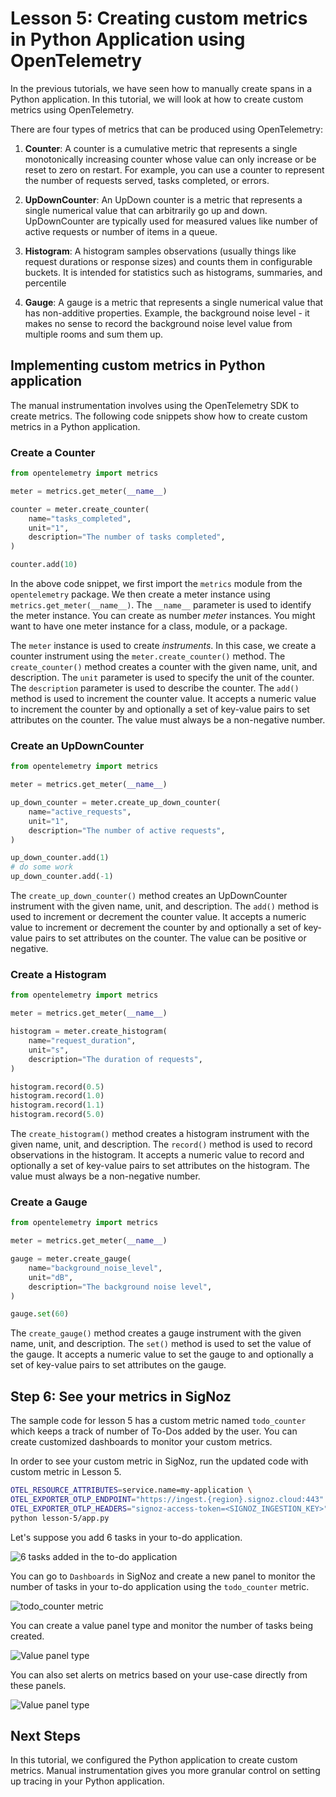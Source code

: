 # Lesson 5: Creating custom metrics in Python Application using OpenTelemetry

In the previous tutorials, we have seen how to manually create spans in a Python application. In this tutorial, we will look at how to create custom metrics using OpenTelemetry.

There are four types of metrics that can be produced using OpenTelemetry:

1. **Counter**: A counter is a cumulative metric that represents a single monotonically increasing counter whose value can only increase or be reset to zero on restart. For example, you can use a counter to represent the number of requests served, tasks completed, or errors.

2. **UpDownCounter**: An UpDown counter is a metric that represents a single numerical value that can arbitrarily go up and down. UpDownCounter are typically used for measured values like number of active requests or number of items in a queue.

3. **Histogram**: A histogram samples observations (usually things like request durations or response sizes) and counts them in configurable buckets. It is intended for statistics such as histograms, summaries, and percentile

4. **Gauge**: A gauge is a metric that represents a single numerical value that has non-additive properties. Example, the background noise level - it makes no sense to record the background noise level value from multiple rooms and sum them up.


## Implementing custom metrics in Python application

The manual instrumentation involves using the OpenTelemetry SDK to create metrics. The following code snippets show how to create custom metrics in a Python application.


### Create a Counter

```python
from opentelemetry import metrics

meter = metrics.get_meter(__name__)

counter = meter.create_counter(
    name="tasks_completed",
    unit="1",
    description="The number of tasks completed",
)

counter.add(10)
```

In the above code snippet, we first import the `metrics` module from the `opentelemetry` package. We then create a meter instance using `metrics.get_meter(__name__)`. The `__name__` parameter is used to identify the meter instance. You can create as number _meter_ instances. You might want to have one meter instance for a class, module, or a package.

The `meter` instance is used to create _instruments_. In this case, we create a counter instrument using the `meter.create_counter()` method. The `create_counter()` method creates a counter with the given name, unit, and description. The `unit` parameter is used to specify the unit of the counter. The `description` parameter is used to describe the counter. The `add()` method is used to increment the counter value. It accepts a numeric value to increment the counter by and optionally a set of key-value pairs to set attributes on the counter. The value must always be a non-negative number.

### Create an UpDownCounter

```python
from opentelemetry import metrics

meter = metrics.get_meter(__name__)

up_down_counter = meter.create_up_down_counter(
    name="active_requests",
    unit="1",
    description="The number of active requests",
)

up_down_counter.add(1)
# do some work
up_down_counter.add(-1)
```

The `create_up_down_counter()` method creates an UpDownCounter instrument with the given name, unit, and description. The `add()` method is used to increment or decrement the counter value. It accepts a numeric value to increment or decrement the counter by and optionally a set of key-value pairs to set attributes on the counter. The value can be positive or negative.

### Create a Histogram

```python
from opentelemetry import metrics

meter = metrics.get_meter(__name__)

histogram = meter.create_histogram(
    name="request_duration",
    unit="s",
    description="The duration of requests",
)

histogram.record(0.5)
histogram.record(1.0)
histogram.record(1.1)
histogram.record(5.0)
```

The `create_histogram()` method creates a histogram instrument with the given name, unit, and description. The `record()` method is used to record observations in the histogram. It accepts a numeric value to record and optionally a set of key-value pairs to set attributes on the histogram. The value must always be a non-negative number.

### Create a Gauge

```python
from opentelemetry import metrics

meter = metrics.get_meter(__name__)

gauge = meter.create_gauge(
    name="background_noise_level",
    unit="dB",
    description="The background noise level",
)

gauge.set(60)
```

The `create_gauge()` method creates a gauge instrument with the given name, unit, and description. The `set()` method is used to set the value of the gauge. It accepts a numeric value to set the gauge to and optionally a set of key-value pairs to set attributes on the gauge.

## Step 6: See your metrics in SigNoz

The sample code for lesson 5 has a custom metric named `todo_counter` which keeps a track of number of To-Dos added by the user. You can create customized dashboards to monitor your custom metrics.

In order to see your custom metric in SigNoz, run the updated code with custom metric in Lesson 5.

```bash
OTEL_RESOURCE_ATTRIBUTES=service.name=my-application \
OTEL_EXPORTER_OTLP_ENDPOINT="https://ingest.{region}.signoz.cloud:443" \
OTEL_EXPORTER_OTLP_HEADERS="signoz-access-token=<SIGNOZ_INGESTION_KEY>" \
python lesson-5/app.py
```

Let's suppose you add 6 tasks in your to-do application.

![6 tasks added in the to-do application](../../static/images/6-tasks.png)

You can go to `Dashboards` in SigNoz and create a new panel to monitor the number of tasks in your to-do application using the `todo_counter` metric.

![todo_counter metric](../../static/images/custom-metrics-opentelemetry-python.png)

You can create a value panel type and monitor the number of tasks being created.

![Value panel type](../../static/images/no-of-tasks-added.png)

You can also set alerts on metrics based on your use-case directly from these panels.

![Value panel type](../../static/images/create-alerts-custom-metrics.png)


## Next Steps

In this tutorial, we configured the Python application to create custom metrics. Manual instrumentation gives you more granular control on setting up tracing in your Python application.